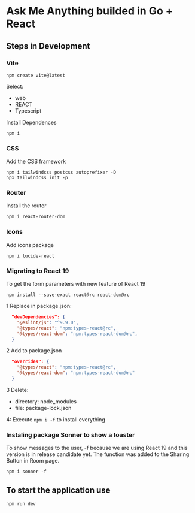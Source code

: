 # Ask Me Anything builded in Go + React

## Steps in Development

### Vite

```bs
npm create vite@latest
```

Select:

- web
- REACT
- Typescript

Install Dependences

```bs
npm i
```

### CSS

Add the CSS framework

```bs
npm i tailwindcss postcss autoprefixer -D
npx tailwindcss init -p
```

### Router

Install the router

```bs
npm i react-router-dom
```

### Icons

Add icons package

```bs
npm i lucide-react
```

### Migrating to React 19

To get the form parameters with new feature of React 19

```bs
npm install --save-exact react@rc react-dom@rc
```

1 Replace in package.json:

```json
  "devDependencies": {
    "@eslint/js": "^9.9.0",
    "@types/react": "npm:types-react@rc",
    "@types/react-dom": "npm:types-react-dom@rc",
  }
```

2 Add to package.json

```json
  "overrides": {
    "@types/react": "npm:types-react@rc",
    "@types/react-dom": "npm:types-react-dom@rc"
  }
```

3 Delete:

- directory: node_modules
- file: package-lock.json

4: Execute `npm i -f` to install everything

### Instaling package Sonner to show a toaster

To show messages to the user, -f because we are using React 19 and this version is in release candidate yet. The function was added to the Sharing Button in Room page.

```bs
npm i sonner -f
```

## To start the application use

```bs
npm run dev
```
